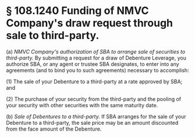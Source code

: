 # § 108.1240   Funding of NMVC Company's draw request through sale to third-party.

(a) *NMVC Company's authorization of SBA to arrange sale of securities to third-party.* By submitting a request for a draw of Debenture Leverage, you authorize SBA, or any agent or trustee SBA designates, to enter into any agreements (and to bind you to such agreements) necessary to accomplish:


(1) The sale of your Debenture to a third-party at a rate approved by SBA; and


(2) The purchase of your security from the third-party and the pooling of your security with other securities with the same maturity date.


(b) *Sale of Debentures to a third-party.* If SBA arranges for the sale of your Debenture to a third-party, the sale price may be an amount discounted from the face amount of the Debenture.




